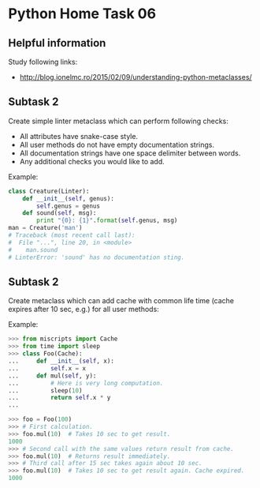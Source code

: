 # Python Home Task 06


## Helpful information

Study following links:
 - http://blog.ionelmc.ro/2015/02/09/understanding-python-metaclasses/


## Subtask 2

Create simple linter metaclass which can perform following checks:
 - All attributes have snake-case style.
 - All user methods do not have empty documentation strings.
 - All documentation strings have one space delimiter between words.
 - Any additional checks you would like to add.

Example:

```python
class Creature(Linter):
    def __init__(self, genus):
        self.genus = genus
    def sound(self, msg):
        print "{0}: {1}".format(self.genus, msg)
man = Creature('man')
# Traceback (most recent call last):
#  File "...", line 20, in <module>
#    man.sound
# LinterError: 'sound' has no documentation sting.
```


## Subtask 2

Create metaclass which can add cache with common life time 
(cache expires after 10 sec, e.g.) for all user methods:

Example:

```python
>>> from miscripts import Cache
>>> from time import sleep
>>> class Foo(Cache):
...     def __init__(self, x):
...         self.x = x
...     def mul(self, y):
...         # Here is very long computation.
...         sleep(10)
...         return self.x * y
...

>>> foo = Foo(100)
>>> # First calculation.
>>> foo.mul(10)  # Takes 10 sec to get result.
1000
>>> # Second call with the same values return result from cache.
>>> foo.mul(10)  # Returns result immediately.
>>> # Third call after 15 sec takes again about 10 sec.
>>> foo.mul(10)  # Takes 10 sec to get result again. Cache expired.
1000
```

